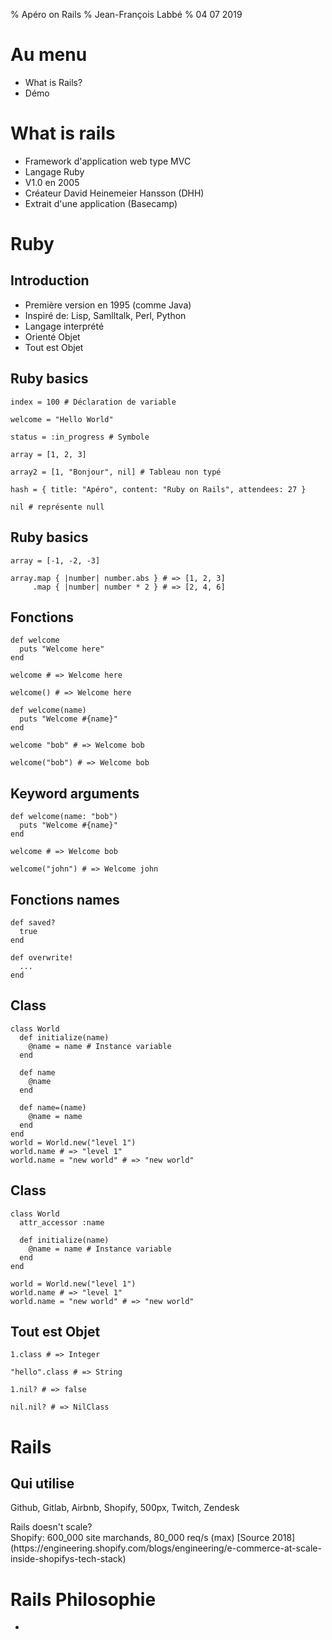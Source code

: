 % Apéro on Rails
% Jean-François Labbé
% 04 07 2019

# Au menu
* What is Rails?
* Démo

# What is rails
* Framework d'application web type MVC
* Langage Ruby
* V1.0 en 2005
* Créateur David Heinemeier Hansson (DHH)
* Extrait d'une application (Basecamp)

# Ruby

## Introduction
* Première version en 1995 (comme Java)
* Inspiré de: Lisp, Samlltalk, Perl, Python
* Langage interprété
* Orienté Objet
* Tout est Objet

## Ruby basics

    index = 100 # Déclaration de variable

    welcome = "Hello World"

    status = :in_progress # Symbole

    array = [1, 2, 3]

    array2 = [1, "Bonjour", nil] # Tableau non typé

    hash = { title: "Apéro", content: "Ruby on Rails", attendees: 27 }

    nil # représente null

## Ruby basics

    array = [-1, -2, -3]

    array.map { |number| number.abs } # => [1, 2, 3]
         .map { |number| number * 2 } # => [2, 4, 6]


## Fonctions

    def welcome
      puts "Welcome here"
    end

    welcome # => Welcome here

    welcome() # => Welcome here

    def welcome(name)
      puts "Welcome #{name}"
    end

    welcome "bob" # => Welcome bob

    welcome("bob") # => Welcome bob

## Keyword arguments

    def welcome(name: "bob")
      puts "Welcome #{name}"
    end

    welcome # => Welcome bob

    welcome("john") # => Welcome john

## Fonctions names

    def saved?
      true
    end

    def overwrite!
      ...
    end

## Class

    class World
      def initialize(name)
        @name = name # Instance variable
      end

      def name
        @name
      end

      def name=(name)
        @name = name
      end
    end
    world = World.new("level 1")
    world.name # => "level 1"
    world.name = "new world" # => "new world"

## Class

    class World
      attr_accessor :name
      
      def initialize(name)
        @name = name # Instance variable
      end
    end
    
    world = World.new("level 1")
    world.name # => "level 1"
    world.name = "new world" # => "new world"

## Tout est Objet

    1.class # => Integer
    
    "hello".class # => String
    
    1.nil? # => false
    
    nil.nil? # => NilClass

# Rails

## Qui utilise

Github, Gitlab, Airbnb, Shopify, 500px, Twitch, Zendesk

<div class="fragment">
Rails doesn't scale?
</div>

<div class="fragment">
Shopify: 600_000 site marchands, 80_000 req/s (max) [Source 2018](https://engineering.shopify.com/blogs/engineering/e-commerce-at-scale-inside-shopifys-tech-stack)
</div>

# Rails Philosophie

* 
